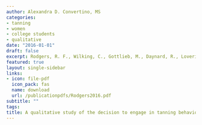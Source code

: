 ```yaml
---
author: Alexandra D. Convertino, MS
categories:
- tanning
- women
- college students
- qualitative
date: "2016-01-01"
draft: false
excerpt: Rodgers, R. F., Wilking, C., Gottlieb, M., Daynard, R., Lovering, M., Matsumoto, A., Luk, S., Naab, P., Iannuccilli, A., Shoemaker, H., <strong>Convertino, A.</strong>, & Franko, D. L. (2016). A qualitative study of the decision to engage in tanning behaviors among female college students. <em>Revue Européenne de Psychologie Appliquée/European Review of Applied Psychology, 66</em>(1), 1–8. https://doi.org/10.1016/j.erap.2015.11.003
featured: true
layout: single-sidebar
links:
- icon: file-pdf
  icon_pack: fas
  name: download
  url: /publicationpdfs/Rodgers2016.pdf
subtitle: ""
tags:
title: A qualitative study of the decision to engage in tanning behaviors among female college students
---
```


